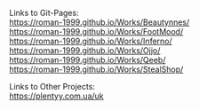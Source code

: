 Links to Git-Pages: \
https://roman-1999.github.io/Works/Beautynnes/ \
https://roman-1999.github.io/Works/FootMood/ \
https://roman-1999.github.io/Works/Inferno/ \
https://roman-1999.github.io/Works/Ojjo/ \
https://roman-1999.github.io/Works/Qeeb/ \
https://roman-1999.github.io/Works/StealShop/

Links to Other Projects: \
https://plentyy.com.ua/uk
